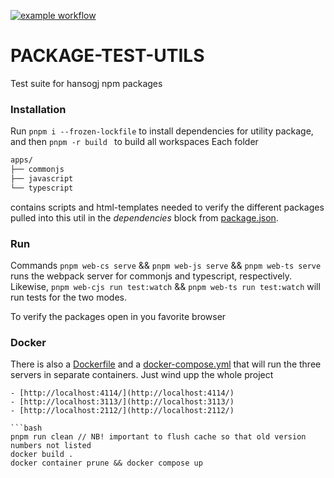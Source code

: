 [![example workflow](https://github.com/hansogj/package-test-utils/actions/workflows/build.yml/badge.svg)](https://github.com/hansogj/package-test-utils/actions/workflows/build.yml/badge.svg)

# PACKAGE-TEST-UTILS

Test suite for hansogj npm packages

### Installation

Run `pnpm i --frozen-lockfile` to install dependencies for utility package, and then `pnpm -r build ` to build all workspaces
Each folder

```bash
apps/
├── commonjs
├── javascript
└── typescript

```

contains scripts and html-templates needed to verify the different packages pulled into this util in the _dependencies_ block from [package.json](package.json).

### Run

Commands `pnpm web-cs serve` && `pnpm web-js serve` && `pnpm web-ts serve` runs the webpack server for commonjs and typescript, respectively. Likewise, `pnpm web-cjs run test:watch` && `pnpm web-ts run test:watch` will run tests for the two modes.

To verify the packages open in you favorite browser

### Docker

There is also a [Dockerfile](Dockerfile) and a [docker-compose.yml](docker-compose.yml) that will run the three servers in separate containers. Just wind upp the whole project

````
- [http://localhost:4114/](http://localhost:4114/)
- [http://localhost:3113/](http://localhost:3113/)
- [http://localhost:2112/](http://localhost:2112/)

```bash
pnpm run clean // NB! important to flush cache so that old version numbers not listed
docker build .
docker container prune && docker compose up
````
